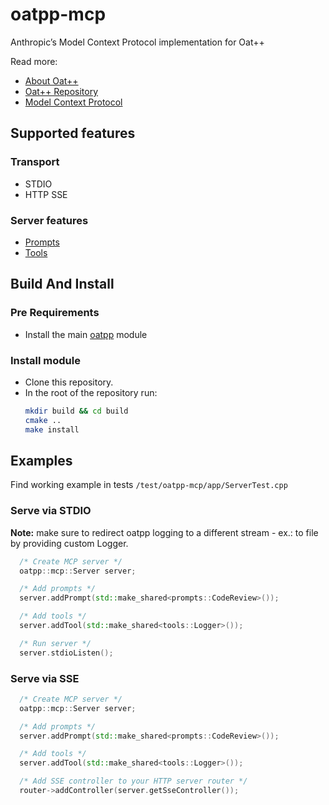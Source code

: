 # oatpp-mcp

Anthropic’s Model Context Protocol implementation for Oat++

Read more:
- [About Oat++](https://oatpp.io/)
- [Oat++ Repository](https://github.com/oatpp/oatpp)
- [Model Context Protocol](https://www.anthropic.com/news/model-context-protocol)

## Supported features

### Transport

- STDIO
- HTTP SSE

### Server features

- [Prompts](https://spec.modelcontextprotocol.io/specification/server/prompts/)
- [Tools](https://spec.modelcontextprotocol.io/specification/server/tools/)

## Build And Install

### Pre Requirements

- Install the main [oatpp](https://github.com/oatpp/oatpp) module

### Install module

- Clone this repository.
- In the root of the repository run:
   ```bash
   mkdir build && cd build
   cmake ..
   make install
   ```
  
## Examples

Find working example in tests `/test/oatpp-mcp/app/ServerTest.cpp`

### Serve via STDIO

**Note:** make sure to redirect oatpp logging to a different stream - ex.: to file by providing custom Logger.

```cpp
  /* Create MCP server */
  oatpp::mcp::Server server;

  /* Add prompts */
  server.addPrompt(std::make_shared<prompts::CodeReview>());

  /* Add tools */
  server.addTool(std::make_shared<tools::Logger>());

  /* Run server */
  server.stdioListen(); 
```

### Serve via SSE

```cpp
  /* Create MCP server */
  oatpp::mcp::Server server;

  /* Add prompts */
  server.addPrompt(std::make_shared<prompts::CodeReview>());

  /* Add tools */
  server.addTool(std::make_shared<tools::Logger>());

  /* Add SSE controller to your HTTP server router */
  router->addController(server.getSseController());
```

